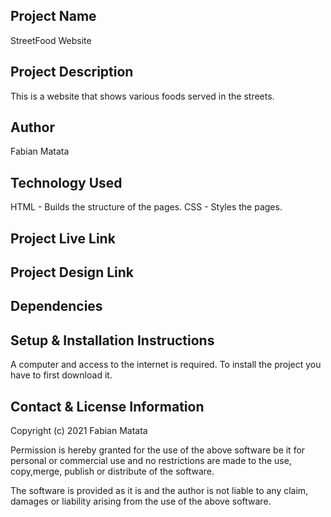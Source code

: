 
## Project Name
StreetFood Website

## Project Description
This is a website that shows various foods served in the streets.

## Author
Fabian Matata

## Technology Used
HTML - Builds the structure of the pages.
CSS - Styles the pages.

## Project Live Link

## Project Design Link

## Dependencies

## Setup & Installation Instructions
A computer and access to the internet is required.
To install the project you have to first download it.


## Contact & License Information 
Copyright (c) 2021 Fabian Matata

Permission is hereby granted for the use of the above software be it for personal or commercial use and no restrictions are made to the  use, copy,merge, publish or distribute of the software.

The software is provided as it is and the author is not liable to any claim, damages or liability arising from the use of the above software.